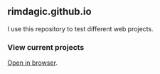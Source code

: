 ## rimdagic.github.io
I use this repository to test different web projects.

### View current projects
[Open in browser](https://rimdagic.github.io).